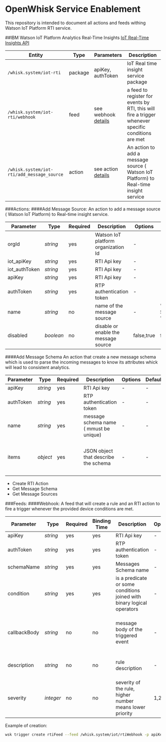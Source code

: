 OpenWhisk Service Enablement
============================
This repository is intended to document all actions and feeds withing Watson IoT Platform RTI service.

##IBM Watson IoT Platform Analytics Real-Time Insights
[IoT Real-Time Insights API](https://iotrti-prod.mam.ibmserviceengage.com/apidoc/)

| Entity | Type | Parameters | Description |
| --- | --- | --- | --- |
| `/whisk.system/iot-rti` | package | apiKey, authToken  | IoT Real time insight service package |
| `/whisk.system/iot-rti/webhook` | feed | see webhook [details](#webhook) | a feed to register for events by RTI, this will fire a trigger whenever specific conditions are met |
| `/whisk.system/iot-rti/add_message_source` | action | see action [details](#add-message-source) | An action to add a message source ( Watson IoT Platform) to Real-time insight service |

###Actions:
####Add Message Source:
An action to add a message source ( Watson IoT Platform) to Real-time insight service.

| **Parameter**     | **Type** | **Required** | **Description**| **Options** | **Default** | **Example** |
| ------------- | ---- | -------- | ------------ | ------- | ------- |------- |
| orgId | *string* | yes  |  Watson IoT platform organization Id | - | - | "XXXXX" |
| iot_apiKey | *string* | yes  |  RTI Api key | - | - | "XXXXXXXXX" |
| iot_authToken | *string* | yes  |  RTI Api key | - | - | "YYYYYYYYYY" |
| apiKey | *string* | yes  |  RTI Api key | - | - | "XXXXXXXXX" |
| authToken | *string* | yes  | RTP authentication token| - | - |"YYYYYYY" |
| name | *string* | no | name of the message source | - | "Message Source "+orgId |"Message Source htpsa" |
| disabled | *boolean* | no | disable or enable the message source | false,true | false | false |

####Add Message Schema
An action that create a new message schema which is used to parse the incoming messages to know its attributes whick will lead to consistent analytics.

| **Parameter** | **Type** | **Required** | **Description**| **Options** | **Default** | **Example** |
| ------------- | ---- | -------- | ------------ | ------- | ------- |------- |
| apiKey | *string* | yes  |  RTI Api key | - | - | "XXXXXXXXX" |
| authToken | *string* | yes  | RTP authentication token | - | - | "YYYYYYY" |
| name | *string* | yes | message schema name ( mmust be unique) | - | - | "message schema" |
| items | *object* | yes | JSON object that describe the schema | -  | -  | `[{ "name": "value", "description": "value", "type": "int", "subItems": [] }]` |


 - Create RTI Action
 - Get Message Schema
 - Get Message Sources


###Feeds:
####Webhook:
 A feed that will create a rule and an RTI action to fire a trigger whenever the provided device conditions are met.

| **Parameter**     | **Type** | **Required** | **Binding Time** | **Description**| **Options** | **Default** | **Example** |
| ------------- | ---- | -------- | ------------ | ------- | ------- | ------- |------- |
| apiKey | *string* | yes | yes |  RTI Api key | - | - | "XXXXXXXX" |
| authToken | *string* | yes | yes | RTP authentication token| - | - |"YYYYYYY" |
| schemaName | *string* | yes | yes| Messages Schema name  | - |  - |"schema" |
| condition | *string* | yes | yes | is a predicate or some conditions joined with binary logical operators | - | - |"schema.value>1" |
| callbackBody | *string* | no | no | message body of the triggered event | - | "{ "rule" : "{{ruleName}}" , "condition" : "{{ruleCondition}}" , "message" : "{{message}}" }"| "{ "rule" : "{{ruleName}}" , "condition" : "{{ruleCondition}}" , "message" : "{{message}}" }" |
| description | *string* | no | no | rule description | - | "A rule created by Openwhisk Feed @ current date and time" | "A rule created by Openwshisk feed" |
| severity | *integer* | no | no | severity of the rule, higher number means lower priority | 1,2,3,4 | 4 | 4 |

Example of creation:
```bash
wsk trigger create rtiFeed --feed /whisk.system/iot/rtiWebhook -p apiKey 'XXXXXXXX' -p authToken 'YYYYYYYY' -p schemaName 'schema'  -p condition 'schema.value>1'
```
